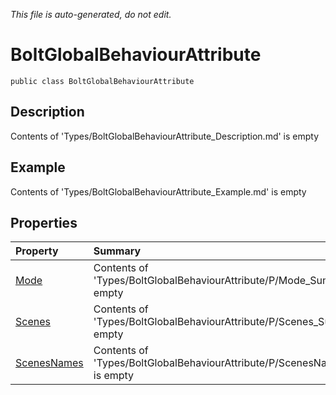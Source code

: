 *This file is auto-generated, do not edit.*

# BoltGlobalBehaviourAttribute
`public class BoltGlobalBehaviourAttribute`
## Description
Contents of 'Types/BoltGlobalBehaviourAttribute_Description.md' is empty
## Example
Contents of 'Types/BoltGlobalBehaviourAttribute_Example.md' is empty
## Properties
| Property | Summary |
|:-----|:--------|
|[Mode](BoltGlobalBehaviourAttribute/P/Mode.md)|Contents of 'Types/BoltGlobalBehaviourAttribute/P/Mode_Summary.md' is empty|
|[Scenes](BoltGlobalBehaviourAttribute/P/Scenes.md)|Contents of 'Types/BoltGlobalBehaviourAttribute/P/Scenes_Summary.md' is empty|
|[ScenesNames](BoltGlobalBehaviourAttribute/P/ScenesNames.md)|Contents of 'Types/BoltGlobalBehaviourAttribute/P/ScenesNames_Summary.md' is empty|
